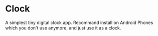 # Clock
A simplest tiny digital clock app.
Recommand install on Android Phones which you don't use anymore, and just use it as a clock.
